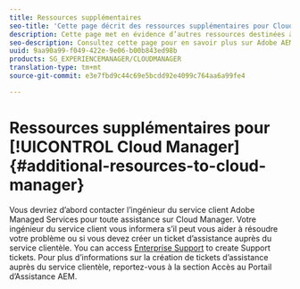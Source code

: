 ```yaml
---
title: Ressources supplémentaires
seo-title: 'Cette page décrit des ressources supplémentaires pour Cloud Manager. '
description: Cette page met en évidence d’autres ressources destinées à l’apprentissage d’Adobe AEM Cloud Manager.
seo-description: Consultez cette page pour en savoir plus sur Adobe AEM Cloud Manager.
uuid: 9aa90a99-f049-422e-9e06-b00b843ed98b
products: SG_EXPERIENCEMANAGER/CLOUDMANAGER
translation-type: tm+mt
source-git-commit: e3e7fbd9c44c69e5bcdd92e4099c764aa6a99fe4

---
```



# Ressources supplémentaires pour [!UICONTROL Cloud Manager]{#additional-resources-to-cloud-manager}

Vous devriez d’abord contacter l’ingénieur du service client Adobe Managed Services pour toute assistance sur Cloud Manager.
Votre ingénieur du service client vous informera s’il peut vous aider à résoudre votre problème ou si vous devez créer un ticket d’assistance auprès du service clientèle.
You can access [Enterprise Support](https://helpx.adobe.com/contact/enterprise-support.ec.html) to create Support tickets. Pour plus d’informations sur la création de tickets d’assistance auprès du service clientèle, reportez-vous à la section Accès au Portail d’Assistance AEM.

